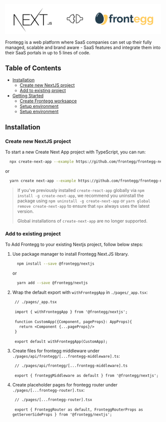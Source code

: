 
![alt text](./logo.png)

Frontegg is a web platform where SaaS companies can set up their fully managed, scalable and brand aware - SaaS features
and integrate them into their SaaS portals in up to 5 lines of code.

## Table of Contents

- [Installation](#installation)
    - [Create new NextJS project](#create-new-nextjs-project)
    - [Add to existing project](#add-to-existing-project)
- [Getting Started](#getting-started)
    - [Create Frontegg worksapce](#create-workspace)
    - [Setup environment](#setup-environment)
    - [Setup environment](#setup-environment)
      


## Installation

### Create new NextJS project

To start a new Create Next App project with TypeScript, you can run:

```bash
  npx create-next-app --example https://github.com/frontegg/frontegg-nextjs --example-path apps/example my-nextjs-app-name 
```
or
```bash
  yarn create next-app --example https://github.com/frontegg/frontegg-nextjs --example-path apps/example my-nextjs-app-name
```

> If you've previously installed `create-react-app` globally via `npm install -g create-next-app`, we recommend you uninstall the package using `npm uninstall -g create-next-app` or `yarn global remove create-next-app` to ensure that `npx` always uses the latest version.
>
> Global installations of `create-next-app` are no longer supported.


### Add to existing project

To Add Frontegg to your existing Nextjs project, follow below steps:

1. Use package manager to install Frontegg Next.JS library.
    ```bash
      npm install --save @frontegg/nextjs 
    ```
    or
    ```bash
      yarn add --save @frontegg/nextjs
    ```

2. Wrap the default export with `withFronteggApp` in `./pages/_app.tsx`:
   ```tsx
    // ./pages/_app.tsx
   
    import { withFronteggApp } from '@frontegg/nextjs';
    
    function CustomApp({Component, pageProps}: AppProps){
      return <Component {...pageProps}/>
    }

    export default withFronteggApp(CustomApp);
   ```

3. Create files for frontegg middleware under `./pages/api/frontegg/[...frontegg-middleware].ts`:
   ```tsx
    // ./pages/api/frontegg/[...frontegg-middleware].ts
    
    export { fronteggMiddleware as default } from '@frontegg/nextjs';
   ```

4. Create placeholder pages for frontegg router under `./pages/[...frontegg-router].tsx`:
   ```tsx
    // ./pages/[...frontegg-router].tsx
    
    export { FronteggRouter as default, FronteggRouterProps as getServerSideProps } from '@frontegg/nextjs';
   ```

